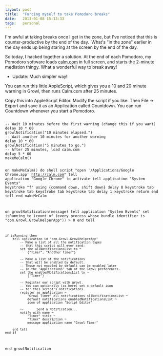 ```yaml
---
layout: post
title:  "Forcing myself to take Pomodoro breaks"
date:   2013-01-08 15:13:33
tags:   personal
---
```


I'm awful at taking breaks once I get in the zone, but I've noticed that this is counter-productive by the end of the day.  What's "in the zone" earlier in the day ends up being staring at the screen by the end of the day.

So today, I hacked together a solution. At the end of each Pomodoro, my Pomodoro software loads <a href="http://calm.com">calm.com</a> in full screen, and starts the 2-minute mediation thingy. What a wonderful way to break away!

* Update: Much simpler way!

You can run this little AppleScript, which gives you a 10 and 20 minute warning in Growl, then runs Calm.com after 25 minutes.

Copy this into AppleScript Editor. Modify the script if you like. Then File -> Export and save it as an Application called Countdown. You can run Countdown whenever you start a Pomodoro.

<code>
-- Wait 10 minutes before the first warning (change this if you want)
delay 10 * 60
growlNotification("10 minutes elapsed.")
-- Wait another 10 minutes for another warning
delay 10 * 60
growlNotification("5 minutes to go.")
-- After 25 minutes, load calm.com
delay 5 * 60
makeMeCalm()

on makeMeCalm()
	do shell script "open '/Applications/Google Chrome.app' http://calm.com"
	tell application "Google Chrome" to activate
	tell application "System Events"
		keystroke "f" using {command down, shift down}
		delay 8
		keystroke tab
		keystroke tab
		keystroke tab
		keystroke tab
		delay 1
		keystroke return
	end tell
end makeMeCalm

on growlNotification(message)
	tell application "System Events"
		set isRunning to (count of (every process whose bundle identifier is "com.Growl.GrowlHelperApp")) > 0
	end tell
	
	
	
	if isRunning then
		tell application id "com.Growl.GrowlHelperApp"
			-- Make a list of all the notification types 
			-- that this script will ever send:
			set the allNotificationsList to ¬
				{"Timer", "Another Timer"}
			
			-- Make a list of the notifications 
			-- that will be enabled by default.      
			-- Those not enabled by default can be enabled later 
			-- in the 'Applications' tab of the Growl preferences.
			set the enabledNotificationsList to ¬
				{"Timer"}
			
			-- Register our script with growl.
			-- You can optionally (as here) set a default icon 
			-- for this script's notifications.
			register as application ¬
				"Growl Timer" all notifications allNotificationsList ¬
				default notifications enabledNotificationsList ¬
				icon of application "Script Editor"
			
			--       Send a Notification...
			notify with name ¬
				"Timer" title ¬
				"Timer" description ¬
				message application name "Growl Timer"
			
		end tell
	end if
end growlNotification
</code>


